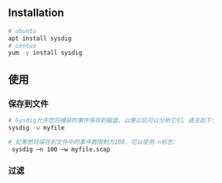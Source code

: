 ## Installation

```bash
# ubuntu
apt install sysdig
# centus
yum -y install sysdig
```



## 使用



### 保存到文件

```bash
# Sysdig允许您将捕获的事件保存到磁盘，以便以后可以分析它们。语法如下:
sysdig -w myfile

# 如果想将保存到文件中的事件数限制为100，可以使用-n标志:
 sysdig –n 100 –w myfile.scap
```

### 过滤

```

```

